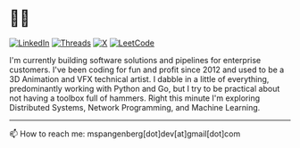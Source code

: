 # 🚀✨

[![LinkedIn](https://img.shields.io/badge/LinkedIn-0077B5?style=for-the-badge&logo=linkedin&logoColor=white)](https://linkedin.com/in/marthinus-spangenberg)
[![Threads](https://img.shields.io/badge/Threads-1DA1F2?style=for-the-badge&logo=threads&logoColor=white)](https://www.threads.net/@marthinus.x)
[![X](https://img.shields.io/badge/BirdApp-1DA1F2?style=for-the-badge&logo=x&logoColor=white)](https://x.com/marthinusx)
[![LeetCode](https://img.shields.io/badge/leetCode-1DA1F2?style=for-the-badge&logo=leetcode&logoColor=white)](https://leetcode.com/u/m-spangenberg/)

I'm currently building software solutions and pipelines for enterprise customers. I've been coding for fun and profit since 2012 and used to be a 3D Animation and VFX technical artist. I dabble in a little of everything, predominantly working with Python and Go, but I try to be practical about not having a toolbox full of hammers. Right this minute I'm exploring Distributed Systems, Network Programming, and Machine Learning.

---

📫 How to reach me: mspangenberg[dot]dev[at]gmail[dot]com
